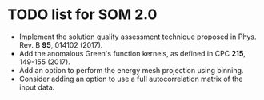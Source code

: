 TODO list for SOM 2.0
=====================

* Implement the solution quality assessment technique proposed in Phys. Rev. B **95**, 014102 (2017).
* Add the anomalous Green's function kernels, as defined in CPC **215**, 149-155 (2017).
* Add an option to perform the energy mesh projection using binning.
* Consider adding an option to use a full autocorrelation matrix of the input data.
